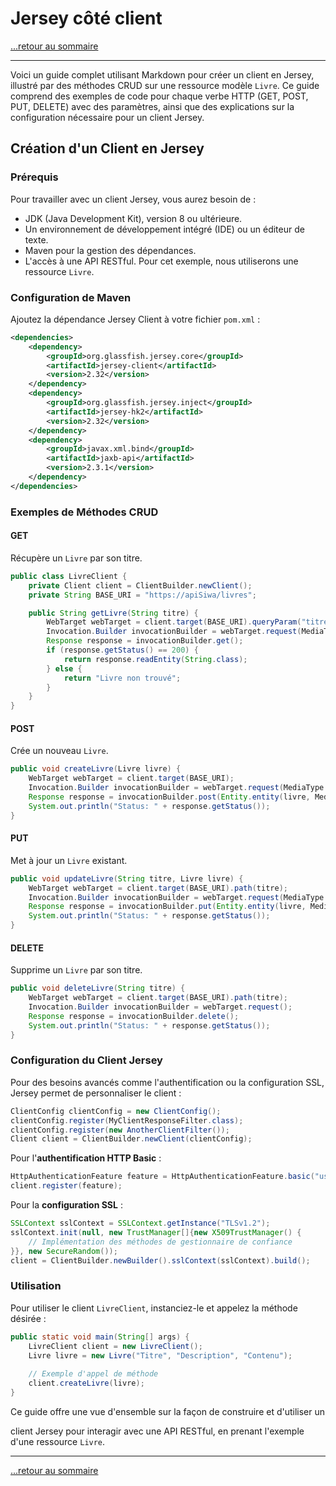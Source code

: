 # Jersey côté client

[...retour au sommaire](../sommaire.md)

---

Voici un guide complet utilisant Markdown pour créer un client en Jersey, illustré par des méthodes CRUD sur une ressource modèle `Livre`. Ce guide comprend des exemples de code pour chaque verbe HTTP (GET, POST, PUT, DELETE) avec des paramètres, ainsi que des explications sur la configuration nécessaire pour un client Jersey.

## Création d'un Client en Jersey

### Prérequis

Pour travailler avec un client Jersey, vous aurez besoin de :

- JDK (Java Development Kit), version 8 ou ultérieure.
- Un environnement de développement intégré (IDE) ou un éditeur de texte.
- Maven pour la gestion des dépendances.
- L'accès à une API RESTful. Pour cet exemple, nous utiliserons une ressource `Livre`.

### Configuration de Maven

Ajoutez la dépendance Jersey Client à votre fichier `pom.xml` :

```xml
<dependencies>
    <dependency>
        <groupId>org.glassfish.jersey.core</groupId>
        <artifactId>jersey-client</artifactId>
        <version>2.32</version>
    </dependency>
    <dependency>
        <groupId>org.glassfish.jersey.inject</groupId>
        <artifactId>jersey-hk2</artifactId>
        <version>2.32</version>
    </dependency>
    <dependency>
        <groupId>javax.xml.bind</groupId>
        <artifactId>jaxb-api</artifactId>
        <version>2.3.1</version>
    </dependency>
</dependencies>
```

### Exemples de Méthodes CRUD

#### GET

Récupère un `Livre` par son titre.

```java
public class LivreClient {
    private Client client = ClientBuilder.newClient();
    private String BASE_URI = "https://apiSiwa/livres";

    public String getLivre(String titre) {
        WebTarget webTarget = client.target(BASE_URI).queryParam("titre", titre);
        Invocation.Builder invocationBuilder = webTarget.request(MediaType.APPLICATION_JSON);
        Response response = invocationBuilder.get();
        if (response.getStatus() == 200) {
            return response.readEntity(String.class);
        } else {
            return "Livre non trouvé";
        }
    }
}
```

#### POST

Crée un nouveau `Livre`.

```java
public void createLivre(Livre livre) {
    WebTarget webTarget = client.target(BASE_URI);
    Invocation.Builder invocationBuilder = webTarget.request(MediaType.APPLICATION_JSON);
    Response response = invocationBuilder.post(Entity.entity(livre, MediaType.APPLICATION_JSON));
    System.out.println("Status: " + response.getStatus());
}
```

#### PUT

Met à jour un `Livre` existant.

```java
public void updateLivre(String titre, Livre livre) {
    WebTarget webTarget = client.target(BASE_URI).path(titre);
    Invocation.Builder invocationBuilder = webTarget.request(MediaType.APPLICATION_JSON);
    Response response = invocationBuilder.put(Entity.entity(livre, MediaType.APPLICATION_JSON));
    System.out.println("Status: " + response.getStatus());
}
```

#### DELETE

Supprime un `Livre` par son titre.

```java
public void deleteLivre(String titre) {
    WebTarget webTarget = client.target(BASE_URI).path(titre);
    Invocation.Builder invocationBuilder = webTarget.request();
    Response response = invocationBuilder.delete();
    System.out.println("Status: " + response.getStatus());
}
```

### Configuration du Client Jersey

Pour des besoins avancés comme l'authentification ou la configuration SSL, Jersey permet de personnaliser le client :

```java
ClientConfig clientConfig = new ClientConfig();
clientConfig.register(MyClientResponseFilter.class);
clientConfig.register(new AnotherClientFilter());
Client client = ClientBuilder.newClient(clientConfig);
```

Pour l'**authentification HTTP Basic** :

```java
HttpAuthenticationFeature feature = HttpAuthenticationFeature.basic("user", "password");
client.register(feature);
```

Pour la **configuration SSL** :

```java
SSLContext sslContext = SSLContext.getInstance("TLSv1.2");
sslContext.init(null, new TrustManager[]{new X509TrustManager() {
    // Implémentation des méthodes de gestionnaire de confiance
}}, new SecureRandom());
client = ClientBuilder.newBuilder().sslContext(sslContext).build();
```

### Utilisation

Pour utiliser le client `LivreClient`, instanciez-le et appelez la méthode désirée :

```java
public static void main(String[] args) {
    LivreClient client = new LivreClient();
    Livre livre = new Livre("Titre", "Description", "Contenu");
    
    // Exemple d'appel de méthode
    client.createLivre(livre);
}
```

Ce guide offre une vue d'ensemble sur la façon de construire et d'utiliser un

 client Jersey pour interagir avec une API RESTful, en prenant l'exemple d'une ressource `Livre`.

---

[...retour au sommaire](../sommaire.md)